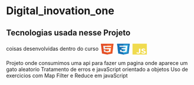 # Digital_inovation_one
<h2>Tecnologias usada nesse Projeto</h2>
coisas desenvolvidas dentro do curso 
<img align="center" alt="HTML" height="30" width="40" src="https://raw.githubusercontent.com/devicons/devicon/master/icons/html5/html5-original.svg">
<img align="center" alt="CSS" height="30" width="40" src="https://raw.githubusercontent.com/devicons/devicon/master/icons/css3/css3-original.svg">
<img align="center" alt="Js" height="30" width="40" src="https://raw.githubusercontent.com/devicons/devicon/master/icons/javascript/javascript-plain.svg">

Projeto onde consumimos uma api para fazer um pagina onde aparece um gato aleatorio 
Tratamento de erros  e javaScript orientado a objetos 
Uso de exercicios com Map Filter e Reduce em javaScript
